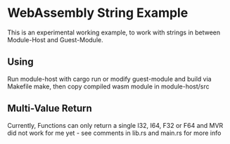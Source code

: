 # WebAssembly String Example
This is an experimental working example, to work with strings in between Module-Host and Guest-Module.

## Using
Run module-host with cargo run or modify guest-module and build via Makefile make, then copy compiled wasm module in module-host/src

## Multi-Value Return
Currently, Functions can only return a single I32, I64, F32 or F64 and MVR did not work for me yet - see comments in lib.rs and main.rs for more info